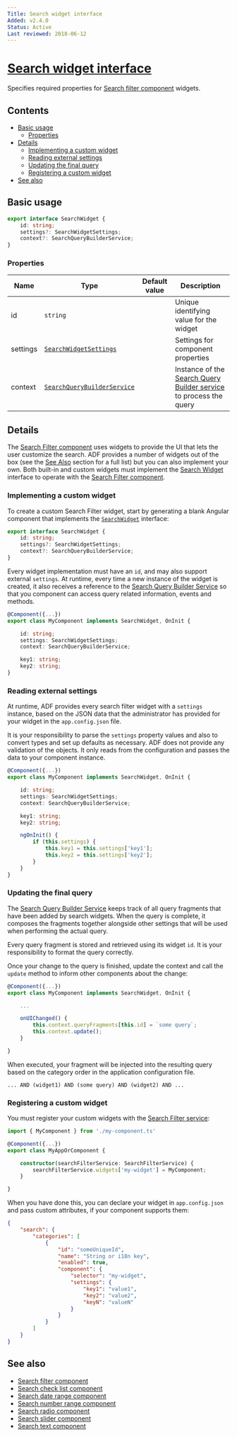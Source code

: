 ```yaml
---
Title: Search widget interface
Added: v2.4.0
Status: Active
Last reviewed: 2018-06-12
---
```


# [Search widget interface](../../../lib/content-services/search/search-widget.interface.ts "Defined in search-widget.interface.ts")

Specifies required properties for [Search filter component](../components/search-filter.component.md) widgets.

## Contents

-   [Basic usage](#basic-usage)
    -   [Properties](#properties)
-   [Details](#details)
    -   [Implementing a custom widget](#implementing-a-custom-widget)
    -   [Reading external settings](#reading-external-settings)
    -   [Updating the final query](#updating-the-final-query)
    -   [Registering a custom widget](#registering-a-custom-widget)
-   [See also](#see-also)

## Basic usage

```ts
export interface SearchWidget {
    id: string;
    settings?: SearchWidgetSettings;
    context?: SearchQueryBuilderService;
}
```

### Properties

| Name | Type | Default value | Description |
| ---- | ---- | ------------- | ----------- |
| id | `string` |  | Unique identifying value for the widget |
| settings | [`SearchWidgetSettings`](../../../lib/content-services/search/search-widget-settings.interface.ts) |  | Settings for component properties |
| context | [`SearchQueryBuilderService`](../../content-services/services/search-query-builder.service.md) |  | Instance of the [Search Query Builder service](../services/search-query-builder.service.md) to process the query |

## Details

The [Search Filter component](../components/search-filter.component.md) uses widgets to provide the UI that lets the user customize the
search. ADF provides a number of widgets out of the box (see the [See Also](#see-also) section
for a full list) but you can also implement your own. Both built-in and custom widgets must
implement the [Search Widget](../../../lib/content-services/search/search-widget.interface.ts) interface to operate with the [Search Filter component](../components/search-filter.component.md).

### Implementing a custom widget

To create a custom Search Filter widget, start by generating a blank Angular component
that implements the
[`SearchWidget`](../../../lib/content-services/search/search-widget.interface.ts)
interface:

```ts
export interface SearchWidget {
    id: string;
    settings?: SearchWidgetSettings;
    context?: SearchQueryBuilderService;
}
```

Every widget implementation must have an `id`, and may also support external `settings`.
At runtime, every time a new instance of the widget is created, it also receives a reference to the [Search Query Builder Service](../services/search-query-builder.service.md)
so that you component can access query related information, events and methods.

```ts
@Component({...})
export class MyComponent implements SearchWidget, OnInit {

    id: string;
    settings: SearchWidgetSettings;
    context: SearchQueryBuilderService;

    key1: string;
    key2: string;
} 
```

### Reading external settings

At runtime, ADF provides every search filter widget with a `settings` instance,
based on the JSON data that the administrator has provided for your widget in the
`app.config.json` file.

It is your responsibility to parse the `settings` property values and also to
convert types and set up defaults as necessary. ADF does not provide any validation
of the objects. It only reads from the configuration and passes the data to your component
instance.

```ts
@Component({...})
export class MyComponent implements SearchWidget, OnInit {

    id: string;
    settings: SearchWidgetSettings;
    context: SearchQueryBuilderService;

    key1: string;
    key2: string;

    ngOnInit() {
        if (this.settings) {
            this.key1 = this.settings['key1'];
            this.key2 = this.settings['key2'];
        }
    }
} 
```

### Updating the final query

The [Search Query Builder Service](../services/search-query-builder.service.md) keeps track of all query fragments that have been added by search widgets.
When the query is complete, it composes the fragments together alongside other settings
that will be used when performing the actual query.

Every query fragment is stored and retrieved using its widget `id`.
It is your responsibility to format the query correctly.

Once your change to the query is finished, update the context and call the `update` method
to inform other components about the change:

```ts
@Component({...})
export class MyComponent implements SearchWidget, OnInit {

    ...

    onUIChanged() {
        this.context.queryFragments[this.id] = `some query`;
        this.context.update();
    }

}
```

When executed, your fragment will be injected into the resulting query based on the category order in the application configuration file.

```text
... AND (widget1) AND (some query) AND (widget2) AND ...
```

### Registering a custom widget

You must register your custom widgets with the [Search Filter service](../services/search-filter.service.md):

```ts
import { MyComponent } from './my-component.ts'

@Component({...})
export class MyAppOrComponent {

    constructor(searchFilterService: SearchFilterService) {
        searchFilterService.widgets['my-widget'] = MyComponent;
    }

}
```

When you have done this, you can declare your widget in `app.config.json` 
and pass custom attributes, if your component supports them:

```json
{
    "search": {
        "categories": [
            {
                "id": "someUniqueId",
                "name": "String or i18n key",
                "enabled": true,
                "component": {
                    "selector": "my-widget",
                    "settings": {
                        "key1": "value1",
                        "key2": "value2",
                        "keyN": "valueN"
                    }
                }
            }
        ]
    }
}
```

## See also

-   [Search filter component](../components/search-filter.component.md)
-   [Search check list component](../components/search-check-list.component.md)
-   [Search date range component](../components/search-date-range.component.md)
-   [Search number range component](../components/search-number-range.component.md)
-   [Search radio component](../components/search-radio.component.md)
-   [Search slider component](../components/search-slider.component.md)
-   [Search text component](../components/search-text.component.md)
